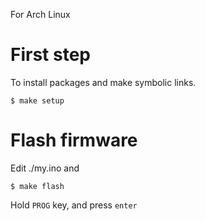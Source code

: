 
For Arch Linux

# First step

To install packages and make symbolic links.

```
$ make setup
```


# Flash firmware

Edit ./my.ino and

```
$ make flash
```

Hold `PROG` key, and press `enter`
